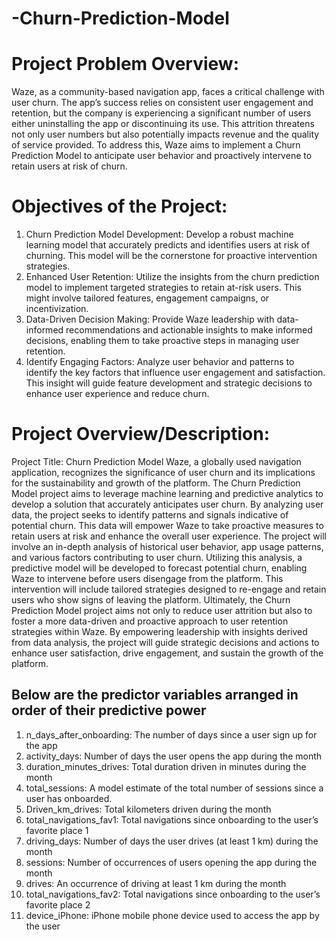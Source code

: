 # -Churn-Prediction-Model
# Project Problem Overview:
Waze, as a community-based navigation app, faces a critical challenge with user churn. The app’s success relies on consistent user engagement and retention, but the company is experiencing a significant number of users either uninstalling the app or discontinuing its use. This attrition threatens not only user numbers but also potentially impacts revenue and the quality of service provided. To address this, Waze aims to implement a Churn Prediction Model to anticipate user behavior and proactively intervene to retain users at risk of churn.
# Objectives of the Project:
1.	Churn Prediction Model Development: Develop a robust machine learning model that accurately predicts and identifies users at risk of churning. This model will be the cornerstone for proactive intervention strategies.
2.	Enhanced User Retention: Utilize the insights from the churn prediction model to implement targeted strategies to retain at-risk users. This might involve tailored features, engagement campaigns, or incentivization.
3.	Data-Driven Decision Making: Provide Waze leadership with data-informed recommendations and actionable insights to make informed decisions, enabling them to take proactive steps in managing user retention.
4.	Identify Engaging Factors: Analyze user behavior and patterns to identify the key factors that influence user engagement and satisfaction. This insight will guide feature development and strategic decisions to enhance user experience and reduce churn.
# Project Overview/Description:
Project Title: Churn Prediction Model
Waze, a globally used navigation application, recognizes the significance of user churn and its implications for the sustainability and growth of the platform. The Churn Prediction Model project aims to leverage machine learning and predictive analytics to develop a solution that accurately anticipates user churn. By analyzing user data, the project seeks to identify patterns and signals indicative of potential churn. This data will empower Waze to take proactive measures to retain users at risk and enhance the overall user experience.
The project will involve an in-depth analysis of historical user behavior, app usage patterns, and various factors contributing to user churn. Utilizing this analysis, a predictive model will be developed to forecast potential churn, enabling Waze to intervene before users disengage from the platform. This intervention will include tailored strategies designed to re-engage and retain users who show signs of leaving the platform.
Ultimately, the Churn Prediction Model project aims not only to reduce user attrition but also to foster a more data-driven and proactive approach to user retention strategies within Waze. By empowering leadership with insights derived from data analysis, the project will guide strategic decisions and actions to enhance user satisfaction, drive engagement, and sustain the growth of the platform.

## Below are the predictor variables arranged in order of their predictive power
1.	n_days_after_onboarding: The number of days since a user sign up for the app
2.	activity_days: Number of days the user opens the app during the month   
3.	duration_minutes_drives: Total duration driven in minutes during the month
4.	total_sessions: A model estimate of the total number of sessions since a user has onboarded. 
5.	Driven_km_drives: Total kilometers driven during the month
6.	total_navigations_fav1: Total navigations since onboarding to the user’s favorite place 1
7.	driving_days: Number of days the user drives (at least 1 km) during the month
8.	sessions: Number of occurrences of users opening the app during the month 
9.	drives: An occurrence of driving at least 1 km during the month   
10.	total_navigations_fav2: Total navigations since onboarding to the user’s favorite place 2  
11.	device_iPhone: iPhone mobile phone device used to access the app by the user
